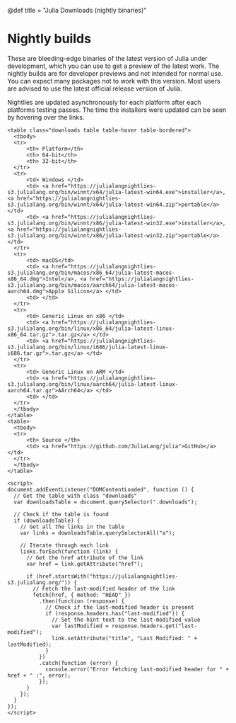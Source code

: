 
@def title = "Julia Downloads (nightly binaries)"


# Nightly builds

These are bleeding-edge binaries of the latest version of Julia under
development, which you can use to get a preview of the latest work.
The nightly builds are for developer previews and not intended for
normal use. You can expect many packages not to work with this version.
Most users are advised to use the latest official release version of Julia.

Nightlies are updated asynchronously for each platform after each platforms testing passes.
The time the installers were updated can be seen by hovering over the links.

~~~
<table class="downloads table table-hover table-bordered">
  <tbody>
  <tr>
      <th> Platform</th>
      <th> 64-bit</th>
      <th> 32-bit</th>
  </tr>
  <tr>
      <td> Windows </td>
      <td> <a href="https://julialangnightlies-s3.julialang.org/bin/winnt/x64/julia-latest-win64.exe">installer</a>, <a href="https://julialangnightlies-s3.julialang.org/bin/winnt/x64/julia-latest-win64.zip">portable</a> </td>
      <td> <a href="https://julialangnightlies-s3.julialang.org/bin/winnt/x86/julia-latest-win32.exe">installer</a>, <a href="https://julialangnightlies-s3.julialang.org/bin/winnt/x86/julia-latest-win32.zip">portable</a> </td>
  </tr>
  <tr>
      <td> macOS</td>
      <td> <a href="https://julialangnightlies-s3.julialang.org/bin/macos/x86_64/julia-latest-macos-x86_64.dmg">Intel</a>, <a href="https://julialangnightlies-s3.julialang.org/bin/macos/aarch64/julia-latest-macos-aarch64.dmg">Apple Silicon</a> </td>
      <td> </td>
  </tr>
  <tr>
      <td> Generic Linux on x86 </td>
      <td> <a href="https://julialangnightlies-s3.julialang.org/bin/linux/x86_64/julia-latest-linux-x86_64.tar.gz">.tar.gz</a> </td>
      <td> <a href="https://julialangnightlies-s3.julialang.org/bin/linux/i686/julia-latest-linux-i686.tar.gz">.tar.gz</a> </td>
  </tr>
  <tr>
      <td> Generic Linux on ARM </td>
      <td> <a href="https://julialangnightlies-s3.julialang.org/bin/linux/aarch64/julia-latest-linux-aarch64.tar.gz">AArch64</a> </td>
      <td> </td>
  </tr>
  </tbody>
</table>
<table>
  <tbody>
  <tr>
      <th> Source </th>
      <td> <a href="https://github.com/JuliaLang/julia">GitHub</a> </td>
  </tr>
  </tbody>
</table>

<script>
document.addEventListener("DOMContentLoaded", function () {
  // Get the table with class "downloads"
  var downloadsTable = document.querySelector(".downloads");

  // Check if the table is found
  if (downloadsTable) {
    // Get all the links in the table
    var links = downloadsTable.querySelectorAll("a");

    // Iterate through each link
    links.forEach(function (link) {
      // Get the href attribute of the link
      var href = link.getAttribute("href");

      if (href.startsWith("https://julialangnightlies-s3.julialang.org/")) {
        // Fetch the last-modified header of the link
        fetch(href, { method: "HEAD" })
          .then(function (response) {
            // Check if the last-modified header is present
            if (response.headers.has("last-modified")) {
              // Set the hint text to the last-modified value
              var lastModified = response.headers.get("last-modified");
              link.setAttribute("title", "Last Modified: " + lastModified);
            }
          })
          .catch(function (error) {
            console.error("Error fetching last-modified header for " + href + " :", error);
          });
      }
    });
  }
});
</script>

~~~
